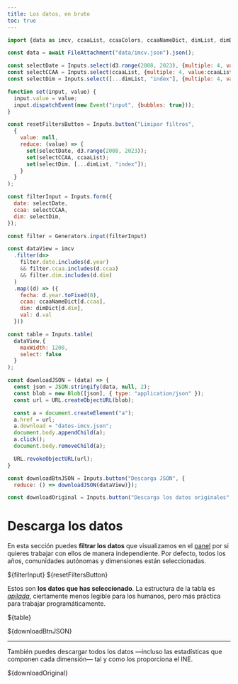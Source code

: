 ```yaml
---
title: Los datos, en bruto
toc: true
---
```


```js
import {data as imcv, ccaaList, ccaaColors, ccaaNameDict, dimList, dimDict, yearTexts} from "./data/consts.js";

const data = await FileAttachment("data/imcv.json").json();

const selectDate = Inputs.select(d3.range(2008, 2023), {multiple: 4, value: d3.range(2008, 2023), label: "Selecciona los años", format: d=> d.toFixed(0)});
const selectCCAA = Inputs.select(ccaaList, {multiple: 4, value:ccaaList, label: "Selecciona las comunidades autónomas", format: d=> ccaaNameDict[d]});
const selectDim = Inputs.select([...dimList, "index"], {multiple: 4, value:[...dimList, "index"], label: "Selecciona las dimensiones", format: d=> dimDict[d]});

function set(input, value) {
  input.value = value;
  input.dispatchEvent(new Event("input", {bubbles: true}));
}

const resetFiltersButton = Inputs.button("Limipar filtros", 
  { 
    value: null, 
    reduce: (value) => {
      set(selectDate, d3.range(2008, 2023));
      set(selectCCAA, ccaaList);             
      set(selectDim, [...dimList, "index"]); 
    } 
  }
);

const filterInput = Inputs.form({
  date: selectDate,
  ccaa: selectCCAA,
  dim: selectDim,
}); 

const filter = Generators.input(filterInput)
```

```js
const dataView = imcv
  .filter(d=> 
    filter.date.includes(d.year)
    && filter.ccaa.includes(d.ccaa)
    && filter.dim.includes(d.dim)
  )
  .map((d) => ({
    fecha: d.year.toFixed(0),
    ccaa: ccaaNameDict[d.ccaa],
    dim: dimDict[d.dim],
    val: d.val
  }))

const table = Inputs.table(
  dataView,{
    maxWidth: 1200,
    select: false
  }
);
```

```js
const downloadJSON = (data) => {
  const json = JSON.stringify(data, null, 2);
  const blob = new Blob([json], { type: "application/json" });
  const url = URL.createObjectURL(blob);

  const a = document.createElement("a");
  a.href = url;
  a.download = "datos-imcv.json";
  document.body.appendChild(a);
  a.click();
  document.body.removeChild(a);

  URL.revokeObjectURL(url);
}

const downloadBtnJSON = Inputs.button("Descarga JSON", {
  reduce: () => downloadJSON(dataView)});

const downloadOriginal = Inputs.button("Descarga los datos originales", {reduce: () => window.location.href = "https://www.ine.es/experimental/imcv/datos_calidad_vida_multi.xlsx", })

```

# Descarga los datos

En esta sección puedes **filtrar los datos** que visualizamos en el [panel](imcv-dashboard) por si quieres trabajar con ellos de manera independiente. Por defecto, todos los años, comunidades autónomas y dimensiones están seleccionadas.

${filterInput}
${resetFiltersButton}

Estos son **los datos que has seleccionado**. La estructura de la tabla es [*apilada*](https://en.wikipedia.org/wiki/Wide_and_narrow_data), ciertamente menos legible para los humanos, pero más práctica para trabajar programáticamente.

<div class="grid">
${table}
</div>

${downloadBtnJSON}

---

También puedes descargar todos los datos —incluso las estadísticas que componen cada dimensión— tal y como los proporciona el INE.

${downloadOriginal}

<style>
  form {
    margin-bottom: .5rem!important;
  }
</style>